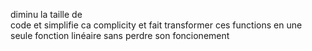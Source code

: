 diminu la taille de  
code et simplifie ca complicity et fait 
transformer ces functions en une seule fonction linéaire sans 
perdre son foncionement
